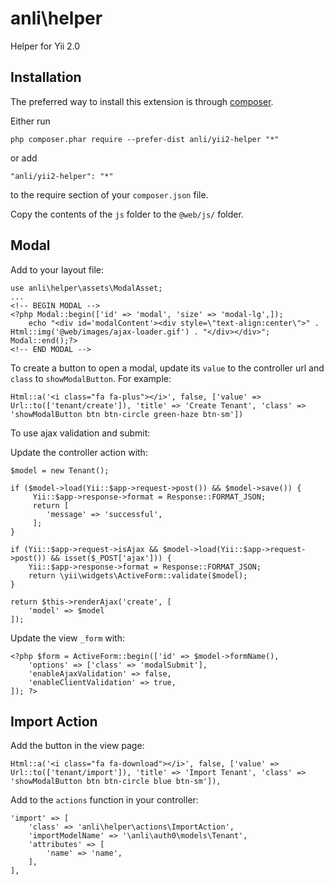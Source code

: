 anli\helper
===========
Helper for Yii 2.0

Installation
------------

The preferred way to install this extension is through [composer](http://getcomposer.org/download/).

Either run

```
php composer.phar require --prefer-dist anli/yii2-helper "*"
```

or add

```
"anli/yii2-helper": "*"
```

to the require section of your `composer.json` file.


Copy the contents of the `js` folder to the `@web/js/` folder.

Modal
-----

Add to your layout file:

    use anli\helper\assets\ModalAsset;
    ...
    <!-- BEGIN MODAL -->
    <?php Modal::begin(['id' => 'modal', 'size' => 'modal-lg',]);
        echo "<div id='modalContent'><div style=\"text-align:center\">" . Html::img('@web/images/ajax-loader.gif') . "</div></div>";
    Modal::end();?>
    <!-- END MODAL -->

To create a button to open a modal, update its `value` to the controller url and `class` to `showModalButton`. For example:

    Html::a('<i class="fa fa-plus"></i>', false, ['value' => Url::to(['tenant/create']), 'title' => 'Create Tenant', 'class' => 'showModalButton btn btn-circle green-haze btn-sm'])

To use ajax validation and submit:

Update the controller action with:

```
$model = new Tenant();

if ($model->load(Yii::$app->request->post()) && $model->save()) {
     Yii::$app->response->format = Response::FORMAT_JSON;
     return [
        'message' => 'successful',
     ];
}

if (Yii::$app->request->isAjax && $model->load(Yii::$app->request->post()) && isset($_POST['ajax'])) {
    Yii::$app->response->format = Response::FORMAT_JSON;
    return \yii\widgets\ActiveForm::validate($model);
}

return $this->renderAjax('create', [
    'model' => $model
]);
```

Update the view `_form` with:

    <?php $form = ActiveForm::begin(['id' => $model->formName(),
        'options' => ['class' => 'modalSubmit'],
        'enableAjaxValidation' => false,
        'enableClientValidation' => true,
    ]); ?>

Import Action
-----

Add the button in the view page:

    Html::a('<i class="fa fa-download"></i>', false, ['value' => Url::to(['tenant/import']), 'title' => 'Import Tenant', 'class' => 'showModalButton btn btn-circle blue btn-sm']),

Add to the `actions` function in your controller:

    'import' => [
        'class' => 'anli\helper\actions\ImportAction',
        'importModelName' => '\anli\auth0\models\Tenant',
        'attributes' => [
            'name' => 'name',
        ],
    ],
